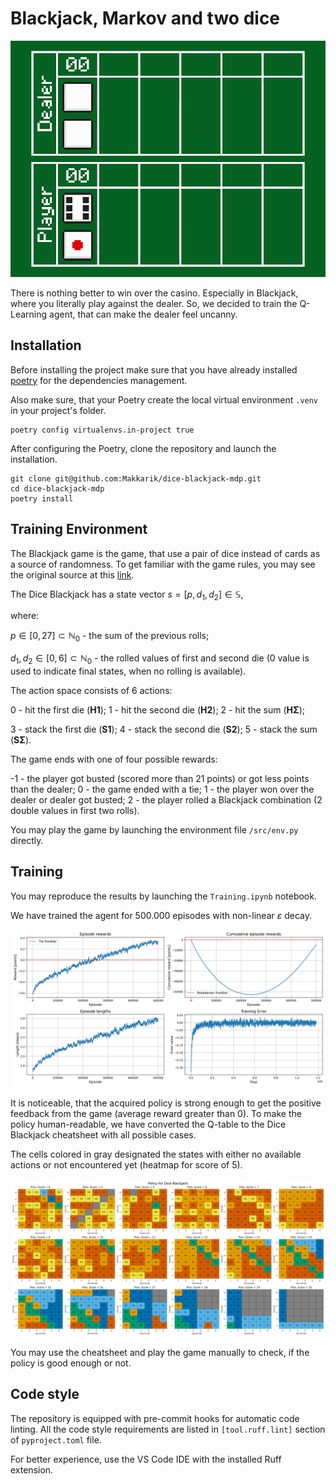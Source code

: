 # Blackjack, Markov and two dice

![Agent inference](analysis/dice-blackjack-episode-0.gif)

There is nothing better to win over the casino. Especially in Blackjack, where you literally play against the dealer. So, we decided to train the Q-Learning agent, that can make the dealer feel uncanny.

## Installation

Before installing the project make sure that you have already installed [poetry](https://pypi.org/project/poetry/) for the dependencies management. 

Also make sure, that your Poetry create the local virtual environment `.venv` in your project's folder.

```shell
poetry config virtualenvs.in-project true
```

After configuring the Poetry, clone the repository and launch the installation.

```shell
git clone git@github.com:Makkarik/dice-blackjack-mdp.git
cd dice-blackjack-mdp
poetry install
```
## Training Environment

The Blackjack game is the game, that use a pair of dice instead of cards as a source of randomness. To get familiar with the game rules, you may see the original source at this [link](https://www.chessandpoker.com/dice_blackjack.html).

The Dice Blackjack has a state vector $s = [p, d_1, d_2] \in \mathbb{S}$, 

where:

$p \in [0, 27] \subset \mathbb{N}_0$ - the sum of the previous rolls;

$d_1, d_2 \in [0, 6] \subset \mathbb{N}_0$ - the rolled values of first and second die (0 value is used to indicate final states, when no rolling is available).

The action space consists of 6 actions: 

0 - hit the first die (**H1**);
1 - hit the second die (**H2**);
2 - hit the sum (**HΣ**);

3 - stack the first die (**S1**);
4 - stack the second die (**S2**);
5 - stack the sum (**SΣ**).

The game ends with one of four possible rewards:

-1 - the player got busted (scored more than 21 points) or got less points than the dealer;
0 - the game ended with a tie;
1 - the player won over the dealer or dealer got busted;
2 - the player rolled a Blackjack combination (2 double values in first two rolls).

You may play the game by launching the environment file `/src/env.py` directly.

## Training

You may reproduce the results by launching the `Training.ipynb` notebook.

We have trained the agent for 500.000 episodes with non-linear $\varepsilon$ decay.

![Training statistics](analysis/training.jpg)

It is noticeable, that the acquired policy is strong enough to get the positive feedback from the game (average reward greater than 0). To make the policy human-readable, we have converted the Q-table to the Dice Blackjack cheatsheet with all possible cases.

The cells colored in gray designated the states with either no available actions or not encountered yet (heatmap for score of 5). 

![Policy](analysis/policy.jpg)

You may use the cheatsheet and play the game manually to check, if the policy is good enough or not.

## Code style

The repository is equipped with pre-commit hooks for automatic code linting. All the code style requirements are listed in `[tool.ruff.lint]` section of `pyproject.toml` file. 

For better experience, use the VS Code IDE with the installed Ruff extension.